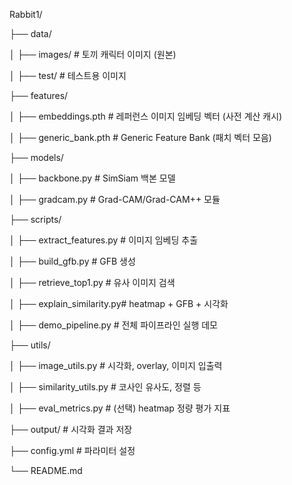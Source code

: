Rabbit1/

├── data/

│ ├── images/ # 토끼 캐릭터 이미지 (원본)

│ ├── test/ # 테스트용 이미지

├── features/

│ ├── embeddings.pth # 레퍼런스 이미지 임베딩 벡터 (사전 계산 캐시)

│ ├── generic_bank.pth # Generic Feature Bank (패치 벡터 모음)

├── models/

│ ├── backbone.py # SimSiam 백본 모델

│ ├── gradcam.py # Grad-CAM/Grad-CAM++ 모듈

├── scripts/

│ ├── extract_features.py # 이미지 임베딩 추출

│ ├── build_gfb.py # GFB 생성

│ ├── retrieve_top1.py # 유사 이미지 검색

│ ├── explain_similarity.py# heatmap + GFB + 시각화

│ ├── demo_pipeline.py # 전체 파이프라인 실행 데모

├── utils/

│ ├── image_utils.py # 시각화, overlay, 이미지 입출력

│ ├── similarity_utils.py # 코사인 유사도, 정렬 등

│ ├── eval_metrics.py # (선택) heatmap 정량 평가 지표

├── output/ # 시각화 결과 저장

├── config.yml # 파라미터 설정

└── README.md